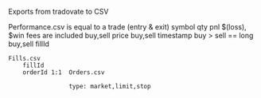 Exports from tradovate to CSV

Performance.csv is equal to a trade (entry & exit)
    symbol
    qty
    pnl $(loss), $win fees are included
    buy,sell price
    buy,sell timestamp buy > sell == long 
    buy,sell fillId

    Fills.csv
        fillId
        orderId 1:1  Orders.csv

                     type: market,limit,stop